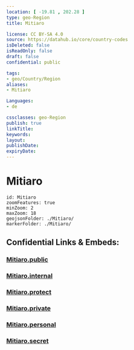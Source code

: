 ```yaml
---
location: [ -19.81 , 202.28 ] 
type: geo-Region
title: Mitiaro

license: CC BY-SA 4.0
source: https://datahub.io/core/country-codes
isDeleted: false
isReadOnly: false
draft: false
confidential: public

tags:
- geo/Country/Region
aliases:
- Mitiaro

Languages:
- de

cssclasses: geo-Region
publish: true
linkTitle: 
keywords: 
layout: 
publishDate: 
expiryDate: 
---
```


# Mitiaro

```leaflet
id: Mitiaro
zoomFeatures: true 
minZoom: 2 
maxZoom: 18
geojsonFolder: ./Mitiaro/
markerFolder: ./Mitiaro/
```


## Confidential Links & Embeds: 

### [Mitiaro.public](/_public/\Earth\Continent\Oceania\Polynesia\Cook~Islands\Cook~Island-councilsMitiaro.public.md) 

### [Mitiaro.internal](/_internal/\Earth\Continent\Oceania\Polynesia\Cook~Islands\Cook~Island-councilsMitiaro.internal.md) 

### [Mitiaro.protect](/_protect/\Earth\Continent\Oceania\Polynesia\Cook~Islands\Cook~Island-councilsMitiaro.protect.md) 

### [Mitiaro.private](/_private/\Earth\Continent\Oceania\Polynesia\Cook~Islands\Cook~Island-councilsMitiaro.private.md) 

### [Mitiaro.personal](/_personal/\Earth\Continent\Oceania\Polynesia\Cook~Islands\Cook~Island-councilsMitiaro.personal.md) 

### [Mitiaro.secret](/_secret/\Earth\Continent\Oceania\Polynesia\Cook~Islands\Cook~Island-councilsMitiaro.secret.md)

